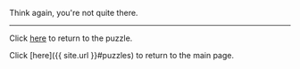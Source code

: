 Think again, you're not quite there.

-----

Click [here](PeculiarHW) to return to the puzzle.

Click [here]({{ site.url }}#puzzles) to return to the main page.